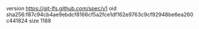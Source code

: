 version https://git-lfs.github.com/spec/v1
oid sha256:f87c94cb4ae9ebdcf8166cf5a2fce1df162e9763c9cf92948be6ea260c441824
size 1188
